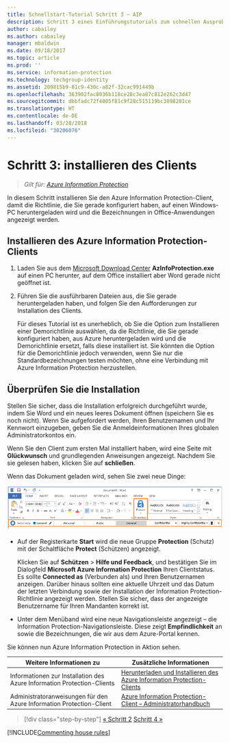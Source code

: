 ```yaml
---
title: Schnellstart-Tutorial Schritt 3 – AIP
description: Schritt 3 eines Einführungstutorials zum schnellen Ausprobieren von Azure Information Protection – Installieren des Clients
author: cabailey
ms.author: cabailey
manager: mbaldwin
ms.date: 09/18/2017
ms.topic: article
ms.prod: ''
ms.service: information-protection
ms.technology: techgroup-identity
ms.assetid: 209815b9-81c9-430c-a82f-32cac991449b
ms.openlocfilehash: 363902fac8036b118ce28c3ea87c812e262c3d47
ms.sourcegitcommit: dbbfadc72f4005f81c9f28c515119bc3098201ce
ms.translationtype: HT
ms.contentlocale: de-DE
ms.lasthandoff: 03/28/2018
ms.locfileid: "30206076"
---
```

# <a name="step-3-install-the-client"></a>Schritt 3: installieren des Clients

>*Gilt für: [Azure Information Protection](https://azure.microsoft.com/pricing/details/information-protection)*

In diesem Schritt installieren Sie den Azure Information Protection-Client, damit die Richtlinie, die Sie gerade konfiguriert haben, auf einen Windows-PC heruntergeladen wird und die Bezeichnungen in Office-Anwendungen angezeigt werden.


## <a name="install-the-azure-information-protection-client"></a>Installieren des Azure Information Protection-Clients

1. Laden Sie aus dem [Microsoft Download Center](https://www.microsoft.com/en-us/download/details.aspx?id=53018) **AzInfoProtection.exe** auf einen PC herunter, auf dem Office installiert aber Word gerade nicht geöffnet ist.
    
2. Führen Sie die ausführbaren Dateien aus, die Sie gerade heruntergeladen haben, und folgen Sie den Aufforderungen zur Installation des Clients.
    
    Für dieses Tutorial ist es unerheblich, ob Sie die Option zum Installieren einer Demorichtlinie auswählen, da die Richtlinie, die Sie gerade konfiguriert haben, aus Azure heruntergeladen wird und die Demorichtlinie ersetzt, falls diese installiert ist. Sie könnten die Option für die Demorichtlinie jedoch verwenden, wenn Sie nur die Standardbezeichnungen testen möchten, ohne eine Verbindung mit Azure Information Protection herzustellen. 

## <a name="verify-the-installation"></a>Überprüfen Sie die Installation

Stellen Sie sicher, dass die Installation erfolgreich durchgeführt wurde, indem Sie Word und ein neues leeres Dokument öffnen (speichern Sie es noch nicht). Wenn Sie aufgefordert werden, Ihren Benutzernamen und Ihr Kennwort einzugeben, geben Sie die Anmeldeinformationen Ihres globalen Administratorkontos ein. 

Wenn Sie den Client zum ersten Mal installiert haben, wird eine Seite mit **Glückwunsch** und grundlegenden Anweisungen angezeigt. Nachdem Sie sie gelesen haben, klicken Sie auf **schließen**.

Wenn das Dokument geladen wird, sehen Sie zwei neue Dinge:

![Schnellstart-Tutorial für Azure Information Protection Schritt 3 – Client installiert](../media/word2016-calloutsv2.png)

- Auf der Registerkarte **Start** wird die neue Gruppe **Protection** (Schutz) mit der Schaltfläche **Protect** (Schützen) angezeigt.
    
    Klicken Sie auf **Schützen** > **Hilfe und Feedback**, und bestätigen Sie im Dialogfeld **Microsoft Azure Information Protection** Ihren Clientstatus. Es sollte **Connected as** (Verbunden als) und Ihren Benutzernamen anzeigen. Darüber hinaus sollten eine aktuelle Uhrzeit und das Datum der letzten Verbindung sowie der Installation der Information Protection-Richtlinie angezeigt werden. Stellen Sie sicher, dass der angezeigte Benutzername für Ihren Mandanten korrekt ist.

- Unter dem Menüband wird eine neue Navigationsleiste angezeigt – die Information Protection-Navigationsleiste. Diese zeigt **Empfindlichkeit** an sowie die Bezeichnungen, die wir aus dem Azure-Portal kennen. 

Sie können nun Azure Information Protection in Aktion sehen.

|Weitere Informationen zu|Zusätzliche Informationen|
|--------------------------------|--------------------------|
|Informationen zur Installation des Azure Information Protection-Clients|[Herunterladen und Installieren des Azure Information Protection-Clients](../rms-client/install-client-app.md)|
|Administratoranweisungen für den Azure Information Protection-Client|[Azure Information Protection-Client – Administratorhandbuch](../rms-client/client-admin-guide.md)|


>[!div class="step-by-step"]
[&#171; Schritt 2](infoprotect-tutorial-step2.md)
[Schritt 4 &#187;](infoprotect-tutorial-step4.md)

[!INCLUDE[Commenting house rules](../includes/houserules.md)]